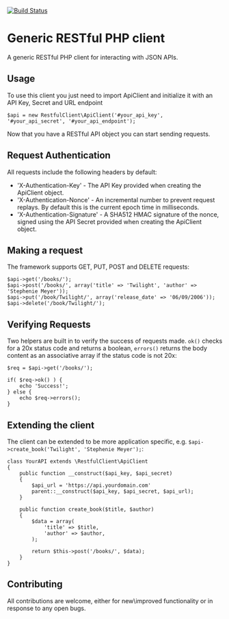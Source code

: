 [![Build Status](https://img.shields.io/travis/JamieCressey/php-restful-client.svg)](https://travis-ci.org/JamieCressey/php-restful-client)

# Generic RESTful PHP client

A generic RESTful PHP client for interacting with JSON APIs.

## Usage

To use this client you just need to import ApiClient and initialize it with an API Key, Secret and URL endpoint

    $api = new RestfulClient\ApiClient('#your_api_key', '#your_api_secret', '#your_api_endpoint');

Now that you have a RESTful API object you can start sending requests.

## Request Authentication

All requests include the following headers by default:
- 'X-Authentication-Key' - The API Key provided when creating the ApiClient object.
- 'X-Authentication-Nonce' - An incremental number to prevent request replays. By default this is the current epoch time in milliseconds.
- 'X-Authentication-Signature' - A SHA512 HMAC signature of the nonce, signed using the API Secret provided when creating the ApiClient object.

## Making a request

The framework supports GET, PUT, POST and DELETE requests:

    $api->get('/books/');
    $api->post('/books/', array('title' => 'Twilight', 'author' => 'Stephenie Meyer'));
    $api->put('/book/Twilight/', array('release_date' => '06/09/2006'));
    $api->delete('/book/Twilight/');

## Verifying Requests

Two helpers are built in to verify the success of requests made. `ok()` checks for a 20x status code and returns a boolean, `errors()` returns the body content as an associative array if the status code is not 20x:

    $req = $api->get('/books/');

    if( $req->ok() ) {
        echo 'Success!';
    } else {
        echo $req->errors();
    }

## Extending the client

The client can be extended to be more application specific, e.g. `$api->create_book('Twilight', 'Stephenie Meyer');`:

    class YourAPI extends \RestfulClient\ApiClient 
    {
        public function __construct($api_key, $api_secret)
        {
            $api_url = 'https://api.yourdomain.com'
            parent::__construct($api_key, $api_secret, $api_url);
        }

        public function create_book($title, $author)
        {
            $data = array(
                'title' => $title,
                'author' => $author,
            );

            return $this->post('/books/', $data);
        }
    }

## Contributing

All contributions are welcome, either for new\improved functionality or in response to any open bugs.
